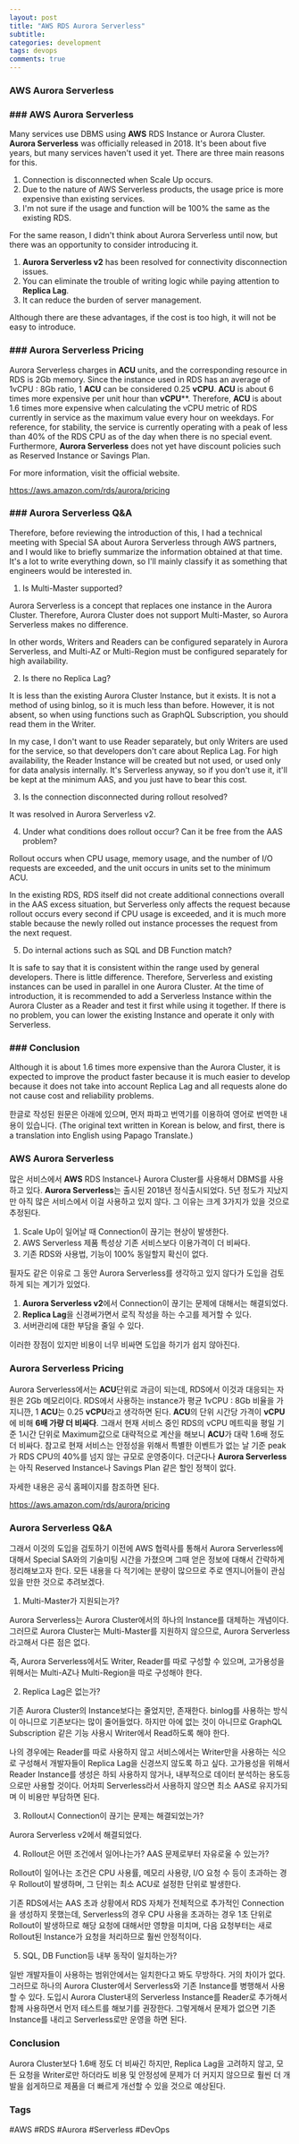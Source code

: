 ```yaml
---
layout: post
title: "AWS RDS Aurora Serverless"
subtitle:  
categories: development
tags: devops
comments: true
---
```


### AWS Aurora Serverless

### ### AWS Aurora Serverless

Many services use DBMS using **AWS** RDS Instance or Aurora Cluster. **Aurora Serverless** was officially released in 2018. It's been about five years, but many services haven't used it yet. There are three main reasons for this.

1. Connection is disconnected when Scale Up occurs.
2. Due to the nature of AWS Serverless products, the usage price is more expensive than existing services.
3. I'm not sure if the usage and function will be 100% the same as the existing RDS.

For the same reason, I didn't think about Aurora Serverless until now, but there was an opportunity to consider introducing it.

1. **Aurora Serverless v2** has been resolved for connectivity disconnection issues.
2. You can eliminate the trouble of writing logic while paying attention to **Replica Lag**.
3. It can reduce the burden of server management.

Although there are these advantages, if the cost is too high, it will not be easy to introduce.

### ### Aurora Serverless Pricing

Aurora Serverless charges in **ACU** units, and the corresponding resource in RDS is 2Gb memory. Since the instance used in RDS has an average of 1vCPU : 8Gb ratio, 1 **ACU** can be considered 0.25 **vCPU**. **ACU** is about 6 times more expensive per unit hour than **vCPU****. Therefore, **ACU** is about 1.6 times more expensive when calculating the vCPU metric of RDS currently in service as the maximum value every hour on weekdays. For reference, for stability, the service is currently operating with a peak of less than 40% of the RDS CPU as of the day when there is no special event. Furthermore, **Aurora Serverless** does not yet have discount policies such as Reserved Instance or Savings Plan.

For more information, visit the official website.

<https://aws.amazon.com/rds/aurora/pricing>

### ### Aurora Serverless Q&A

Therefore, before reviewing the introduction of this, I had a technical meeting with Special SA about Aurora Serverless through AWS partners, and I would like to briefly summarize the information obtained at that time. It's a lot to write everything down, so I'll mainly classify it as something that engineers would be interested in.

1. Is Multi-Master supported?

Aurora Serverless is a concept that replaces one instance in the Aurora Cluster. Therefore, Aurora Cluster does not support Multi-Master, so Aurora Serverless makes no difference.

In other words, Writers and Readers can be configured separately in Aurora Serverless, and Multi-AZ or Multi-Region must be configured separately for high availability.

2. Is there no Replica Lag?

It is less than the existing Aurora Cluster Instance, but it exists. It is not a method of using binlog, so it is much less than before. However, it is not absent, so when using functions such as GraphQL Subscription, you should read them in the Writer.

In my case, I don't want to use Reader separately, but only Writers are used for the service, so that developers don't care about Replica Lag. For high availability, the Reader Instance will be created but not used, or used only for data analysis internally. It's Serverless anyway, so if you don't use it, it'll be kept at the minimum AAS, and you just have to bear this cost.

3. Is the connection disconnected during rollout resolved?

It was resolved in Aurora Serverless v2.

4. Under what conditions does rollout occur? Can it be free from the AAS problem?

Rollout occurs when CPU usage, memory usage, and the number of I/O requests are exceeded, and the unit occurs in units set to the minimum ACU.

In the existing RDS, RDS itself did not create additional connections overall in the AAS excess situation, but Serverless only affects the request because rollout occurs every second if CPU usage is exceeded, and it is much more stable because the newly rolled out instance processes the request from the next request.

5. Do internal actions such as SQL and DB Function match?

It is safe to say that it is consistent within the range used by general developers. There is little difference. Therefore, Serverless and existing instances can be used in parallel in one Aurora Cluster. At the time of introduction, it is recommended to add a Serverless Instance within the Aurora Cluster as a Reader and test it first while using it together. If there is no problem, you can lower the existing Instance and operate it only with Serverless.

### ### Conclusion

Although it is about 1.6 times more expensive than the Aurora Cluster, it is expected to improve the product faster because it is much easier to develop because it does not take into account Replica Lag and all requests alone do not cause cost and reliability problems.


한글로 작성된 원문은 아래에 있으며, 먼저 파파고 번역기를 이용하여 영어로 번역한 내용이 있습니다.
(The original text written in Korean is below, and first, there is a translation into English using Papago Translate.)


### AWS Aurora Serverless

많은 서비스에서 **AWS** RDS Instance나 Aurora Cluster를 사용해서 DBMS를 사용하고 있다. **Aurora Serverless**는 출시된 2018년 정식출시되었다. 5년 정도가 지났지만 아직 많은 서비스에서 이걸 사용하고 있지 않다. 그 이유는 크게 3가지가 있을 것으로 추정된다.

1. Scale Up이 일어날 때 Connection이 끊기는 현상이 발생한다.
2. AWS Serverless 제품 특성상 기존 서비스보다 이용가격이 더 비싸다.
3. 기존 RDS와 사용법, 기능이 100% 동일할지 확신이 없다.

필자도 같은 이유로 그 동안 Aurora Serverless를 생각하고 있지 않다가 도입을 검토하게 되는 계기가 있었다.

1. **Aurora Serverless v2**에서 Connection이 끊기는 문제에 대해서는 해결되었다.
2. **Replica Lag**을 신경써가면서 로직 작성을 하는 수고를 제거할 수 있다.
3. 서버관리에 대한 부담을 줄일 수 있다.

이러한 장점이 있지만 비용이 너무 비싸면 도입을 하기가 쉽지 않아진다.

### Aurora Serverless Pricing

Aurora Serverless에서는 **ACU**단위로 과금이 되는데, RDS에서 이것과 대응되는 자원은 2Gb 메모리이다. RDS에서 사용하는 instance가 평균 1vCPU : 8Gb 비율을 가지니깐, 1 **ACU**는 0.25 **vCPU**라고 생각하면 된다. **ACU**의 단위 시간당 가격이 **vCPU**에 비해 **6배 가량 더 비싸다**. 그래서 현재 서비스 중인 RDS의 vCPU 메트릭을 평일 기준 1시간 단위로 Maximum값으로 대략적으로 계산을 해보니 **ACU**가 대략 1.6배 정도 더 비싸다. 참고로 현재 서비스는 안정성을 위해서 특별한 이벤트가 없는 날 기준 peak가 RDS CPU의 40%를 넘지 않는 규모로 운영중이다. 더군다나 **Aurora Serverless**는 아직 Reserved Instance나 Savings Plan 같은 할인 정책이 없다.

자세한 내용은 공식 홈페이지를 참조하면 된다.

<https://aws.amazon.com/rds/aurora/pricing>

### Aurora Serverless Q&A

그래서 이것의 도입을 검토하기 이전에 AWS 협력사를 통해서 Aurora Serverless에 대해서 Special SA와의 기술미팅 시간을 가졌으며 그때 얻은 정보에 대해서 간략하게 정리해보고자 한다. 모든 내용을 다 적기에는 분량이 많으므로 주로 엔지니어들이 관심있을 만한 것으로 추려보겠다.

1. Multi-Master가 지원되는가?

Aurora Serverless는 Aurora Cluster에서의 하나의 Instance를 대체하는 개념이다. 그러므로 Aurora Cluster는 Multi-Master를 지원하지 않으므로, Aurora Serverless라고해서 다른 점은 없다.

즉, Aurora Serverless에서도 Writer, Reader를 따로 구성할 수 있으며, 고가용성을 위해서는 Multi-AZ나 Multi-Region을 따로 구성해야 한다.

2. Replica Lag은 없는가?

기존 Aurora Cluster의 Instance보다는 줄었지만, 존재한다. binlog를 사용하는 방식이 아니므로 기존보다는 많이 줄어들었다. 하지만 아에 없는 것이 아니므로 GraphQL Subscription 같은 기능 사용시 Writer에서 Read하도록 해야 한다.

나의 경우에는 Reader를 따로 사용하지 않고 서비스에서는 Writer만을 사용하는 식으로 구성해서 개발자들이 Replica Lag을 신경쓰지 않도록 하고 싶다. 고가용성을 위해서 Reader Instance를 생성은 하되 사용하지 않거나, 내부적으로 데이터 분석하는 용도등으로만 사용할 것이다. 어차피 Serverless라서 사용하지 않으면 최소 AAS로 유지가되며 이 비용만 부담하면 된다.

3. Rollout시 Connection이 끊기는 문제는 해결되었는가?

Aurora Serverless v2에서 해결되었다.

4. Rollout은 어떤 조건에서 일어나는가? AAS 문제로부터 자유로울 수 있는가?

Rollout이 일어나는 조건은 CPU 사용률, 메모리 사용량, I/O 요청 수 등이 초과하는 경우 Rollout이 발생하며, 그 단위는 최소 ACU로 설정한 단위로 발생한다.

기존 RDS에서는 AAS 초과 상황에서 RDS 자체가 전체적으로 추가적인 Connection을 생성하지 못했는데, Serverless의 경우 CPU 사용을 초과하는 경우 1초 단위로 Rollout이 발생하므로 해당 요청에 대해서만 영향을 미치며, 다음 요청부터는 새로 Rollout된 Instance가 요청을 처리하므로 훨씬 안정적이다.

5. SQL, DB Function등 내부 동작이 일치하는가?

일반 개발자들이 사용하는 범위안에서는 일치한다고 봐도 무방하다. 거의 차이가 없다. 그러므로 하나의 Aurora Cluster에서 Serverless와 기존 Instance를 병행해서 사용할 수 있다. 도입시 Aurora Cluster내의 Serverless Instance를 Reader로 추가해서 함께 사용하면서 먼저 테스트를 해보기를 권장한다. 그렇게해서 문제가 없으면 기존 Instance를 내리고 Serverless로만 운영을 하면 된다.

### Conclusion

Aurora Cluster보다 1.6배 정도 더 비싸긴 하지만, Replica Lag을 고려하지 않고, 모든 요청을 Writer로만 하더라도 비용 및 안정성에 문제가 더 커지지 않으므로 훨씬 더 개발을 쉽게하므로 제품을 더 빠르게 개선할 수 있을 것으로 예상된다.

### Tags

#AWS #RDS #Aurora #Serverless #DevOps